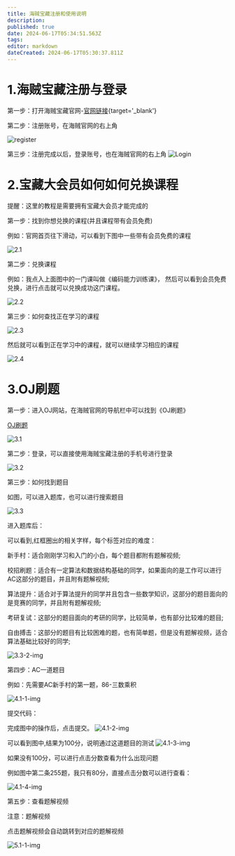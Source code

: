 ```yaml
---
title: 海贼宝藏注册和使用说明
description: 
published: true
date: 2024-06-17T05:34:51.563Z
tags: 
editor: markdown
dateCreated: 2024-06-17T05:30:37.811Z
---
```


# 1.海贼宝藏注册与登录

第一步：打开海贼宝藏官网-[官网链接](https://www.haizeix.com/){target='_blank'}

第二步：注册账号，在海贼官网的右上角

![register](img/1.2-img.png)

第三步：注册完成以后，登录账号，也在海贼官网的右上角
![Login](img/1.3-img.png)

# 2.宝藏大会员如何如何兑换课程

提醒：这里的教程是需要拥有宝藏大会员才能完成的

第一步：找到你想兑换的课程(并且课程带有会员免费)

例如：官网首页往下滑动，可以看到下图中一些带有会员免费的课程

![2.1](img/2.1-img.png)

第二步：兑换课程

例如：我点入上面图中的一门课叫做《编码能力训练课》，
然后可以看到会员免费兑换，进行点击就可以兑换成功这门课程。

![2.2](img/2.2-img.png)

第三步：如何查找正在学习的课程

![2.3](img/2.3-img.png)

然后就可以看到正在学习中的课程，就可以继续学习相应的课程

![2.4](img/2.4-img.png)

# 3.OJ刷题

第一步：进入OJ网站，在海贼官网的导航栏中可以找到《OJ刷题》

[OJ刷题](https://oj.haizeix.com/)

![3.1](img/3.1-img.png)

第二步：登录，可以直接使用海贼宝藏注册的手机号进行登录

![3.2](img/3.2-img.png)

第三步：如何找到题目

如图，可以进入题库，也可以进行搜索题目

![3.3](img/3.3-img.png)

进入题库后：

可以看到,红框圈出的相关字样，每个标签对应的难度：

新手村：适合刚刚学习和入门的小白，每个题目都附有题解视频;

校招刷题：适合有一定算法和数据结构基础的同学，如果面向的是工作可以进行AC这部分的题目，并且附有题解视频;

算法提升：适合对于算法提升的同学并且包含一些数学知识，这部分的题目面向的是竞赛的同学，并且附有题解视频;

考研复试：这部分的题目面向的考研的同学，比较简单，也有部分比较难的题目;

自由搏击：这部分的题目有比较困难的题，也有简单题，但是没有题解视频，适合算法基础比较好的同学;


![3.3-2-img](img/3.3-2-img.png)

第四步：AC一道题目

例如：先需要AC新手村的第一题，86-三数乘积

![4.1-1-img](img/4.1-1-img.png)

提交代码：

完成图中的操作后，点击提交。
![4.1-2-img](img/4.1-2-img.png)

可以看到图中,结果为100分，说明通过这道题目的测试
![4.1-3-img](img/4.1-3-img.png)

如果没有100分，可以进行点击分数查看为什么出现问题

例如图中第二条255题，我只有80分，直接点击分数可以进行查看：

![4.1-4-img](img/4.1-4-img.png)

第五步：查看题解视频

注意：题解视频

点击题解视频会自动跳转到对应的题解视频

![5.1-1-img](img/5.1-1-img.png)


















